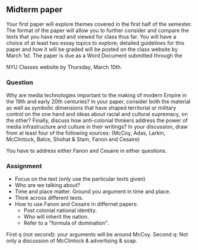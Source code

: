 ## Midterm paper

Your first paper will explore themes covered in the first half of the semester. The format of the paper will allow you to further consider and compare the texts that you have read and viewed for class thus far. You will have a choice of at least two essay topics to explore; detailed guidelines for this paper and how it will be graded will be posted on the class website by March 1st. The paper is due as a Word Document submitted through the

NYU Classes website by Thursday, March 10th.

### Question

Why are media technologies important to the making of modern Empire in the
19th and early 20th centuries? In your paper, consider both the material as well as
symbolic dimensions that have shaped territorial or military control on the one
hand and ideas about racial and cultural supremacy, on the other? Finally, discuss
how anti-colonial thinkers address the power of media infrastructure and culture
in their writings? In your discussion, draw from at least four of the following
sources: (McCoy, Adas, Larkin, McClintock, Balce, Shohat & Stam, Fanon and
Cesaire)

You have to address either Fanon and Cesaire in either questions.

### Assignment

- Focus on the text (only use the particular texts given)
- Who are we talking about?
- Time and place matter. Ground you argument in time and place.
- Think across different texts.
- How to use Fanon and Cesaire in differnet papers:
    - Post colonial national identity.
    - Who will inherit the nation.
    - Refer to a "formula of domination".

First q (not second): your arguments will be around McCoy.
Second q: Not only a discussion of McClintock & advertising & soap.
